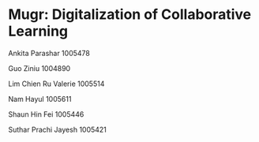 # Mugr: Digitalization of Collaborative Learning


Ankita Parashar 1005478 

Guo Ziniu 1004890 

Lim Chien Ru Valerie 1005514 

Nam Hayul 1005611 

Shaun Hin Fei 1005446 

Suthar Prachi Jayesh 1005421 
